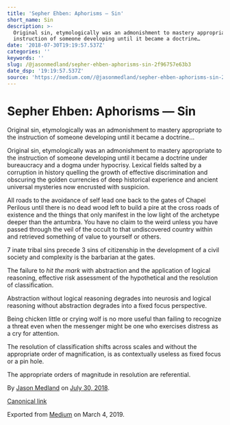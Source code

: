 ```yaml
---
title: 'Sepher Ehben: Aphorisms — Sin'
short_name: Sin
description: >-
  Original sin, etymologically was an admonishment to mastery appropriate to the
  instruction of someone developing until it became a doctrine…
date: '2018-07-30T19:19:57.537Z'
categories: ''
keywords: ''
slug: /@jasonmedland/sepher-ehben-aphorisms-sin-2f96757e63b3
date_dsp: '19:19:57.537Z'
source: 'https://medium.com//@jasonmedland/sepher-ehben-aphorisms-sin-2f96757e63b3'
---
```


# Sepher Ehben: Aphorisms — Sin

Original sin, etymologically was an admonishment to mastery appropriate to the instruction of someone developing until it became a doctrine…

Original sin, etymologically was an admonishment to mastery appropriate to the instruction of someone developing until it became a doctrine under bureaucracy and a dogma under hypocrisy. Lexical fields salted by a corruption in history quelling the growth of effective discrimination and obscuring the golden currencies of deep historical experience and ancient universal mysteries now encrusted with suspicion.

All roads to the avoidance of self lead one back to the gates of Chapel Perilous until there is no dead wood left to build a pire at the cross roads of existence and the things that only manifest in the low light of the archetype deeper than the antumbra. You have no claim to the weird unless you have passed through the veil of the occult to that undiscovered country within and retrieved something of value to yourself or others.

7 inate tribal sins precede 3 sins of citizenship in the development of a civil society and complexity is the barbarian at the gates.

The failure to _hit the mark_ with abstraction and the application of logical reasoning, effective risk assessment of the hypothetical and the resolution of classification.

Abstraction without logical reasoning degrades into neurosis and logical reasoning without abstraction degrades into a fixed focus perspective.

Being chicken little or crying wolf is no more useful than failing to recognize a threat even when the messenger might be one who exercises distress as a cry for attention.

The resolution of classification shifts across scales and without the appropriate order of magnification, is as contextually useless as fixed focus or a pin hole.

The appropriate orders of magnitude in resolution are referential.

By [Jason Medland](https://medium.com/@jasonmedland) on [July 30, 2018](https://medium.com/p/2f96757e63b3).

[Canonical link](https://medium.com/@jasonmedland/sepher-ehben-aphorisms-sin-2f96757e63b3)

Exported from [Medium](https://medium.com) on March 4, 2019.